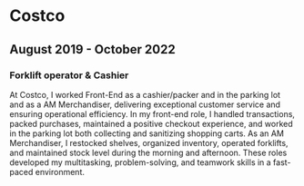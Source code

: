 # Costco

## August 2019 - October 2022

### Forklift operator & Cashier

At Costco, I worked Front-End as a cashier/packer and in the parking lot and as a AM Merchandiser, delivering exceptional customer service and ensuring operational efficiency. In my front-end role, I handled transactions, packed purchases, maintained a positive checkout experience, and worked in the parking lot both collecting and sanitizing shopping carts. As an AM Merchandiser, I restocked shelves, organized inventory, operated forklifts, and maintained stock level during the morning and afternoon. These roles developed my multitasking, problem-solving, and teamwork skills in a fast-paced environment.
